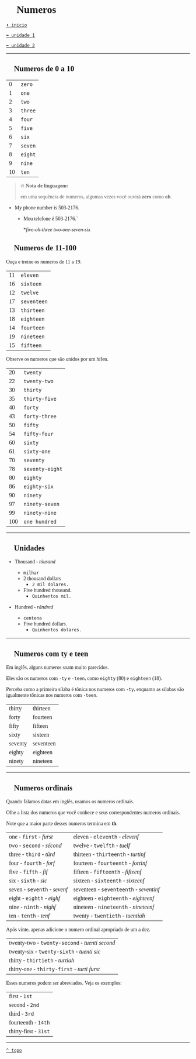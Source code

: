 <font face="Calibri">

# 🔢 Numeros

[`⬆️ inicio`](../../EF%20Route.md)

[`⬅️ unidade 1`](../Iniciante%201.md)

[`⬅️ unidade 2`](../Iniciante%202.md)

---

## 🔢 Numeros de 0 a 10

|||
| :- | :- |
| 0 | `zero` |
| 1 | `one` |
| 2 | `two` |
| 3 | `three` |
| 4 | `four` |
| 5 | `five` |
| 6 | `six` |
| 7 | `seven` |
| 8 | `eight` |
| 9 | `nine` |
| 10 | `ten` |

> 🔥 **Nota de linguagem:**
>
> em uma sequência de numeros, algumas vezes você ouvirá **zero** como **oh**.

+ My phone number is 503-2176.

  + Meu telefone é 503-2176.`

    **five-oh-three two-one-seven-six*

## 🔢 Numeros de 11-100

Ouça e treine os numeros de 11 a 19.

|||
| :- | :- |
| 11 | `eleven` |
| 16 | `sixteen` |
| 12 | `twelve` |
| 17 | `seventeen` |
| 13 | `thirteen` |
| 18 | `eighteen` |
| 14 | `fourteen` |
| 19 | `nineteen` |
| 15 | `fifteen` |

Observe os numeros que são unidos por um hífen.

|||
| :- | :- |
| 20 | `twenty`  |
| 22 | `twenty-two`  |
| 30 | `thirty`  |
| 35 | `thirty-five`  |
| 40 | `forty`  |
| 43 | `forty-three`  |
| 50 | `fifty`  |
| 54 | `fifty-four`  |
| 60 | `sixty`  |
| 61 | `sixty-one`  |
| 70 | `seventy`  |
| 78 | `seventy-eight`  |
| 80 | `eighty`  |
| 86 | `eighty-six`  |
| 90 | `ninety`  |
| 97 | `ninety-seven`  |
| 99 | `ninety-nine`  |
| 100 | `one hundred`  |

---

## 🔢 Unidades

+ Thousand - *tóusand*
  + `milhar`
  + 2 thousand dollars
    + `2 mil dolares.`
  + Five hundred thousand.
    + `Quinhentos mil.`

+ Hundred - *rândred*
  + `centena`
  + Five hundred dollars.
    + `Quinhentos dolares.`

---

## 🔢 Numeros com ty e teen

Em inglês, alguns numeros soam muito parecidos.

Eles são os numeros com `-ty` e `-teen`, como `eighty` (80) e `eighteen` (18).

Perceba como a primeira sílaba é tônica nos numeros com `-ty`, enquanto as sílabas são igualmente tônicas nos numeros com `-teen`.

|||
|:-|:-|
|thirty | thirteen |
|forty | fourteen |
|fifty | fifteen |
|sixty | sixteen |
|seventy | seventeen |
|eighty | eighteen |
|ninety | nineteen |

---

## 🔢 Numeros ordinais

Quando falamos datas em inglês, usamos os numeros ordinais.

Olhe a lista dos numeros que você conhece e seus correspondentes numeros ordinais.

Note que a maior parte desses numeros termina em **th**.

|  |  |
| :--- | :--- |
| one - `first` - *furst* | eleven - `eleventh` - *elevenf* |
| two - `second` - *sécond* | twelve - `twelfth` - *tuelf* |
| three - `third` - *tûrd* | thirteen - `thirteenth` - *turtinf* |
| four - `fourth` - *forf* | fourteen - `fourteenth` - *fortinf* |
| five - `fifth` - *fif* | fifteen - `fifteenth` - *fifteenf* |
| six - `sixth` - *sic* | sixteen - `sixteenth` - *sixteenf* |
| seven - `seventh` - *sevenf* | seventeen - `seventeenth` - *seventinf* |
| eight - `eighth` - *eighf* | eighteen - `eighteenth` - *eighteenf* |
| nine - `ninth` - *nighf* | nineteen - `nineteenth` - *nineteenf* |
| ten - `tenth` - *tenf* | twenty - `twentieth` - *tuentiah* |

Após vinte, apenas adicione o numero ordinal apropriado de um a dez.

||
| :--- |
| twenty-two - `twenty-second` - *tuenti second* |
| twenty-six - `twenty-sixth` - *tuenti sic* |
| thirty - `thirtieth` - *turtiah* |
| thirty-one - `thirty-first` - *turti furst* |

Esses numeros podem ser abreviados. Veja os exemplos:

||
| :--- |
| first - `1st` |
| second - `2nd` |
| third - `3rd` |
| fourteenth - `14th` |
| thirty-first - `31st` |

---

[`^ topo`](#-numeros)
</font>
